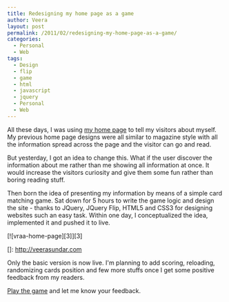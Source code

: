 ```yaml
---
title: Redesigning my home page as a game
author: Veera
layout: post
permalink: /2011/02/redesigning-my-home-page-as-a-game/
categories:
  - Personal
  - Web
tags:
  - Design
  - flip
  - game
  - html
  - javascript
  - jquery
  - Personal
  - Web
---
```


All these days, I was using [my home page][1] to tell my visitors about myself. My previous home page designs were all similar to magazine style with all the information spread across the page and the visitor can go and read.

 [1]: http://veerasundar.com

But yesterday, I got an idea to change this. What if the user discover the information about me rather than me showing all information at once. It would increase the visitors curiosity and give them some fun rather than boring reading stuff.

Then born the idea of presenting my information by means of a simple card matching game. Sat down for 5 hours to write the game logic and design the site - thanks to JQuery, JQuery Flip, HTML5 and CSS3 for designing websites such an easy task. Within one day, I conceptualized the idea, implemented it and pushed it to live.

[![vraa-home-page][3]][3]

 []: http://veerasundar.com

Only the basic version is now live. I'm planning to add scoring, reloading, randomizing cards position and few more stuffs once I get some positive feedback from my readers.

[Play the game][1] and let me know your feedback.